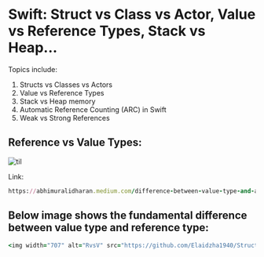 Swift: Struct vs Class vs Actor, Value vs Reference Types, Stack vs Heap...
===========================================================================

Topics include:
1. Structs vs Classes vs Actors
2. Value vs Reference Types
3. Stack vs Heap memory
4. Automatic Reference Counting (ARC) in Swift
5. Weak vs Strong References

Reference vs Value Types:
-------------------------
![til](https://miro.medium.com/v2/resize:fit:1500/format:webp/1*oiSNPErZHJ40FcWNTxAM0A.gif)

Link:
``````````ruby
https://abhimuralidharan.medium.com/difference-between-value-type-and-a-reference-type-in-ios-swift-18cb5145ad7a
``````````

Below image shows the fundamental difference between value type and reference type:
-----------------------------------------------------------------------------------
``````````ruby
<img width="707" alt="RvsV" src="https://github.com/Elaidzha1940/StructClassActor/assets/64445918/c4c1f234-b084-45db-a5f1-3c56beb05a1f">
``````````
